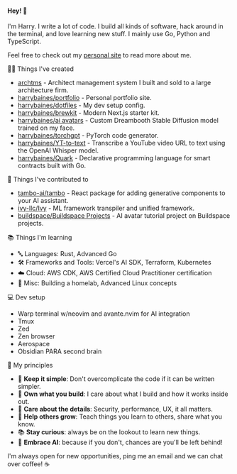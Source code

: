 #### Hey! 👋

I'm Harry. I write a lot of code. I build all kinds of software, hack around in the terminal, and love learning new stuff. I mainly use Go, Python and TypeScript.

Feel free to check out my [personal site](https://www.harrybaines.net) to read more about me.

🧑‍💻 Things I've created

- [archtms](https://www.archtms.app/) - Architect management system I built and sold to a large architecture firm.
- [harrybaines/portfolio](https://github.com/harrybaines/portfolio) - Personal portfolio site.
- [harrybaines/dotfiles](https://github.com/harrybaines/dotfiles) - My dev setup config.
- [harrybaines/brewkit](https://github.com/harrybaines/brewkit) - Modern Next.js starter kit.
- [harrybaines/ai avatars](https://github.com/harrybaines/ai-avatar-generator) - Custom Dreambooth Stable Diffusion model trained on my face.
- [harrybaines/torchgpt](https://github.com/harrybaines/torchgpt) - PyTorch code generator.
- [harrybaines/YT-to-text](https://github.com/harrybaines/gradio-whisper) - Transcribe a YouTube video URL to text using the OpenAI Whisper model.
- [harrybaines/Quark](https://github.com/harrybaines/Quark) - Declarative programming language for smart contracts built with Go.

📄 Things I've contributed to

- [tambo-ai/tambo](https://github.com/tambo-ai/tambo) - React package for adding generative components to your AI assistant.
- [ivy-llc/Ivy](https://github.com/unifyai/ivy) - ML framework transpiler and unified framework.
- [buildspace/Buildspace Projects](https://github.com/buildspace/buildspace-projects) - AI avatar tutorial project on Buildspace projects.

📚 Things I'm learning

- 🔤 Languages: Rust, Advanced Go
- 🛠️ Frameworks and Tools: Vercel's AI SDK, Terraform, Kubernetes
- ☁️ Cloud: AWS CDK, AWS Certified Cloud Practitioner certification
- 📝 Misc: Building a homelab, Advanced Linux concepts

💻 Dev setup

- Warp terminal w/neovim and avante.nvim for AI integration
- Tmux
- Zed
- Zen browser
- Aerospace
- Obsidian PARA second brain

📔 My principles

- 🧱 **Keep it simple**: Don't overcomplicate the code if it can be written simpler.
- 🧔 **Own what you build**: I care about what I build and how it works inside out.
- 📝 **Care about the details**: Security, performance, UX, it all matters.
- 🌱 **Help others grow**: Teach things you learn to others, share what you know.
- 📚 **Stay curious**: always be on the lookout to learn new things.
- 🧠 **Embrace AI**: because if you don't, chances are you'll be left behind!

I'm always open for new opportunities, ping me an email and we can chat over coffee! ☕
